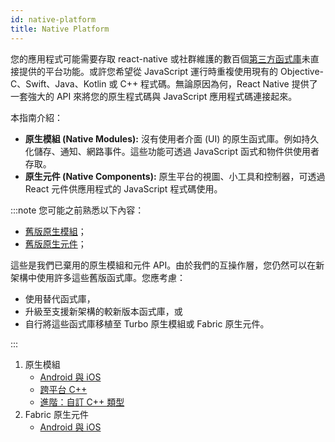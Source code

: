 ```yaml
---
id: native-platform
title: Native Platform
---
```


您的應用程式可能需要存取 react-native 或社群維護的數百個[第三方函式庫](https://reactnative.directory/)未直接提供的平台功能。或許您希望從 JavaScript 運行時重複使用現有的 Objective-C、Swift、Java、Kotlin 或 C++ 程式碼。無論原因為何，React Native 提供了一套強大的 API 來將您的原生程式碼與 JavaScript 應用程式碼連接起來。

本指南介紹：

- **原生模組 (Native Modules):** 沒有使用者介面 (UI) 的原生函式庫。例如持久化儲存、通知、網路事件。這些功能可透過 JavaScript 函式和物件供使用者存取。
- **原生元件 (Native Components):** 原生平台的視圖、小工具和控制器，可透過 React 元件供應用程式的 JavaScript 程式碼使用。

:::note
您可能之前熟悉以下內容：

- [舊版原生模組](./legacy/native-modules-intro)；
- [舊版原生元件](./legacy/native-components-android)；

這些是我們已棄用的原生模組和元件 API。由於我們的互操作層，您仍然可以在新架構中使用許多這些舊版函式庫。您應考慮：

- 使用替代函式庫，
- 升級至支援新架構的較新版本函式庫，或
- 自行將這些函式庫移植至 Turbo 原生模組或 Fabric 原生元件。

:::

1. 原生模組
   - [Android 與 iOS](turbo-native-modules.md)
   - [跨平台 C++](the-new-architecture/pure-cxx-modules.md)
   - [進階：自訂 C++ 類型](the-new-architecture/custom-cxx-types.md)
2. Fabric 原生元件
   - [Android 與 iOS](fabric-native-components.md)